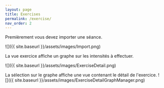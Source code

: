 ```yaml
---
layout: page
title: Exercises
permalink: /exercise/
nav_order: 2
---
```

Premièrement vous devez importer une séance.

![]({{ site.baseurl }}/assets/images/Import.png)


La vue exercice affiche un graphe sur les intensités à effectuer.

![]({{ site.baseurl }}/assets/images/ExerciseDetail.png)

La sélection sur le graphe affiche une vue contenant le détail de l'exercice.
![]({{ site.baseurl }}/assets/images/ExerciseDetailGraphManager.png)